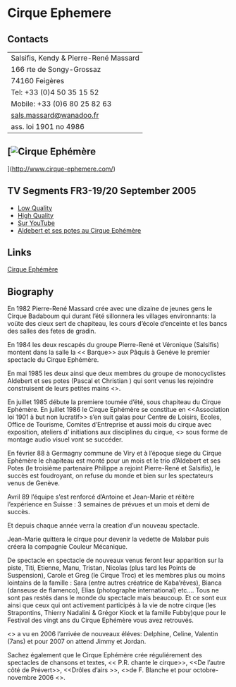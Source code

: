 # Cirque Ephemere

## Contacts

|     |
| --- |
| Salsifis, Kendy & Pierre-René Massard |
| 166 rte de Songy-Grossaz |
| 74160 Feigères |
| Tel: +33 (0)4 50 35 15 52 |
| Mobile: +33 (0)6 80 25 82 63 |
| [sals.massard@wanadoo.fr](mailto:sals.massard@wanadoo.fr) |
| ass. loi 1901 no 4986 |

## [![Cirque Ephémère](./attachments/Cirque.gif)

](http://www.cirque-ephemere.com/)

## TV Segments FR3-19/20 September 2005

- [Low Quality](http://askpascal.com/wikidocs/ephemere/ephemere_1920-100905%20low.wmv)
- [High Quality](http://askpascal.com/wikidocs/ephemere/ephemere_1920-100905%20high.wmv)
- [Sur YouTube](http://www.youtube.com/v/yZhwF5t7PrE&hl=en&fs=1)
- [Aldebert et ses potes au Cirque Ephémère](http://www.youtube.com/watch?v=eybmTgsBohE)     

## Links

[Cirque Ephémère](http://www.cirque-ephemere.com/)

## Biography

En 1982 Pierre-René Massard crée avec une dizaine de jeunes gens le Cirque Badaboum qui durant l’été sillonnera les villages environnants: la voüte des cieux sert de chapiteau, les cours d’école d’enceinte et les bancs des salles des fetes de gradin.

En 1984 les deux rescapés du groupe Pierre-René et Véronique (Salsifis) montent dans la salle la << Barque>> aux Pâquis à Genéve le premier spectacle du Cirque Ephémère.

En mai 1985 les deux ainsi que deux membres du groupe de monocyclistes Aldebert et ses potes (Pascal et Christian ) qui sont venus les rejoindre construisent de leurs petites mains <<le plus petit chapiteau du monde >>.

En juillet 1985 débute la premiere toumée d’été, sous chapiteau du Cirque Ephémère. En juillet 1986 le Cirque Ephémère se constitue en <<Association loi 1901 à but non lucratif>> s’en suit galas pour Centre de Loisirs, Ecoles, Office de Tourisme, Comites d’Entreprise et aussi mois du cirque avec exposition, ateliers d’ initiations aux disciplines du cirque, <<Histoire du Cirque>> sous forme de montage audio visuel vont se succéder.

En février 88 à Germagny commune de Viry et à l’époque siege du Cirque Ephémère le chapiteau est monté pour un mois et le trio d’Aldebert et ses Potes (le troisième partenaire Philippe a rejoint Pierre-René et Salsifis), le succès est foudroyant, on refuse du monde et bien sur les spectateurs venus de Genève.

Avril 89 l’équipe s’est renforcé d’Antoine et Jean-Marie et réitère l’expérience en Suisse : 3 semaines de prévues et un mois et demi de succès.

Et depuis chaque année verra la creation d’un nouveau spectacle.

Jean-Marie quittera le cirque pour devenir la vedette de Malabar puis créera la compagnie Couleur Mécanique.

De spectacle en spectacle de nouveaux venus feront leur apparition sur la piste, Titi, Etienne, Manu, Tristan, Nicolas (plus tard les Points de Suspension), Carole et Greg (le Cirque Troc) et les membres plus ou moins lointains de la famille : Sara (entre autres créatrice de Kaba’rêves), Bianca (danseuse de flamenco), Elias (photographe international) etc…. Tous ne sont pas restés dans le monde du spectacle mais beaucoup. Et ce sont eux ainsi que ceux qui ont activement participés à la vie de notre cirque (les Strapontins, Thierry Nadalini & Grégor Kiock et la famille Fubby)que pour le Festival des vingt ans du Cirque Ephémère vous avez retrouvés.

<<Crocus Circus>> a vu en 2006 l’arrivée de nouveaux éléves: Delphine, Celine, Valentin (7ans) et pour 2007 on attend Jimmy et Jordan.

Sachez également que le Cirque Ephémère crée réguliérement des spectacles de chansons et textes, << P.R. chante le cirque>>, <<De l’autre côté de Prévert>>, <<Drôles d’airs >>, <<Mon oursin et moi >>de F. Blanche et pour octobre-novembre 2006 <<Boris Vian>>.